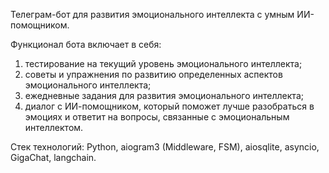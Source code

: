 Телеграм-бот для развития эмоционального интеллекта с умным ИИ-помощником.

Функционал бота включает в себя: 
1) тестирование на текущий уровень эмоционального интеллекта;
2) советы и упражнения по развитию определенных аспектов эмоционального интеллекта;
3) ежедневные задания для развития эмоционального интеллекта;
4) диалог с ИИ-помощником, который поможет лучше разобраться в эмоциях и ответит на вопросы, связанные с эмоциональным интеллектом.

Стек технологий: Python, aiogram3 (Middleware, FSM), aiosqlite, asyncio, GigaChat, langchain.
